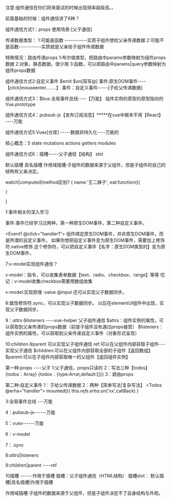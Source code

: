 注意:组件通信在你们将来面试的时候出现频率超级高。、

前面基础的时候：组件通信讲了6种？

组件通信方式1：props
使用场景:[父子通信]

传递数据类型：
1:可能是函数 -----------实质子组件想给父亲传递数据
2:可能不是函数-----------实质就是父亲给子组件传递数据
<TodoList :todos="123"  updateChecked="hander">

特殊情况：路由传递props
1:布尔值类型，把路由中params参数映射为组件props数据
2:对象，静态数据，很少用
3:函数，可以把路由中params|query参数映射为组件props数据

组件通信方式2:自定义事件 $emit $on[简写@]
事件:原生DOM事件----【click|mouseenter........】
事件：自定义事件-----[子给父传递数据]

组件通信方式3：$bus 全局事件总线----【万能】
组件实例的原型的原型指向的Vue.prototype

组件通信方式4：pubsub-js【发布订阅消息】*****在vue中根本不用【React】 ----万能

组件通信方式5:Vuex[仓库]  -----数据非持久化----万能的

核心概念：5
state
mutations
actions
getters
modules

组件通信方式6：插槽-----父子通信【结构】
slot

默认插槽
具名插槽
作用域插槽:子组件的数据来源于父组件，但是子组件的自己的结构有父亲决定。

watch|computed|method区别?
{
name:'王二麻子',
eat:function(){

    }

}

1:事件相关的深入学习

事件:事件已经学习过两种，第一种原生DOM事件，第二种自定义事件。

<Event1 @click="handler1"></Event1>
组件绑定原生DOM事件，并非原生DOM事件，而是所谓的自定义事件。
如果你想把自定义事件变为原生DOM事件，需要加上修饰符.native修饰
这个修饰符，可以把自定义事件【名字：原生DOM类型的】变为原生DOM事件，

7:v-model实现组件通信？

v-model：指令，可以收集表单数据【text、radio、checkbox、range】等等
切记：v-model收集checkbox需要用数组收集

v-model:实现原理   :value @input 还可以实现父子数据同步。
<CustomInput v-model="msg"></CustomInput>

8:属性修饰符.sync，可以实现父子数据同步。
以后在elementUI组件中出现，实现父子数据同步。

9：$attrs与$listeners ----vue-helper 父子组件通信
$attrs：组件实例的属性，可以获取到父亲传递的props数据（前提子组件没有通过props接受）
$listeners：组件实例的属性，可以获取到父亲传递自定义事件（对象形式呈现）

10:$children与$parent 可以实现父子组件通信
ref:可以在父组件内部获取子组件---实现父子通信
$children:可以在父组件内部获取全部的子组件【返回数组】
$parent:可以在子组件内部获取唯一的父组件【返回组件实例】

第一种:props ----父子
1:父子通信，props只读的
2：写法三种【todos】 {todos：Array} {todos：{type:Arrat,default:[]}}
3：路由props

第二种:自定义事件
1：子给父传递数据
2：两种【简单写法|复杂写法】
<Todos @erha="handler">
<Todos ref='erha'>
mounted(){
this.$refs.erha.$on('xx',callBack)
}

3:全局事件总线 ---万能

4：pubsub-js------万能

5：vuex------万能

6：v-model

7：.sync

8:$attrs|$listeners

9:$children|$parent ----ref

10插槽 ------作用于插槽
插槽：父子组件通信（HTML结构）
插槽slot：
默认插槽|具名插槽|作用于插槽

作用域插槽:子组件的数据来源于父组件，但是子组件决定不了自身结构与外观。










